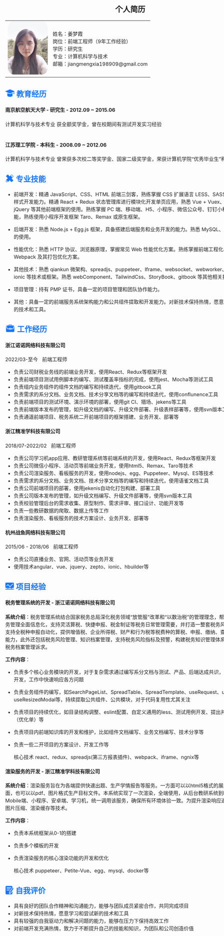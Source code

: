 <!--
 * @Author: jiangmengxia jiangmengxia@qq.com
 * @Date: 2024-08-23 20:22:11
 * @LastEditors: jiangmengxia jiangmengxia@qq.com
 * @LastEditTime: 2024-08-25 17:29:25
 * @FilePath: /jiangmengxia.github.io/jianli.md
 * @Description: Description
-->

<style>
    @media print{
        @page{
            margin-top:60px;
            margin-bottom:60px;
            margin-left:40px;
            margin-right:40px;
        }
    }
</style>
<div style='width:800px; color:#222; font-size:16px; margin:auto;padding:32px;'>

## <div style='text-align:center;'>个人简历</div>

<table style='border:none'>
    <tr style='border:none'>
        <td style='border:none'>
            <img src="image.png" style='width:128px; border-radius:20px;' alt='个人照片'>
        </td>
        <td style='border:none'>
            姓名：姜梦霞<br/>
            岗位：前端工程师（9年工作经验）<br/>
            学历：研究生<br/>
            专业：计算机科学与技术<br/>
            邮箱：jiangmengxia198909@gmail.com<br/>
        </td>
    </tr>
</table>

## <img src="jyjl.png" style='width:30px; display:inline-block; vertical-align:top;' alt=''> <span style='color:#1677ff;'>教育经历</span>

#### 南京航空航天大学 - 研究生 - 2012.09 ~ 2015.06
计算机科学与技术专业
获全额奖学金，曾在校期间有测试开发实习经验<br/><br/>

#### 江苏理工学院 - 本科生 - 2008.09 ~ 2012.06
计算机科学与技术专业
曾荣获多次校二等奖学金、国家二级奖学金，荣获计算机学院“优秀毕业生”称号


## <img src="zyjn.png" style='width:28px; display:inline-block; vertical-align:top; margin-top:3px;' alt=''> <span style='color:#1677ff;'>专业技能</span>

<!-- * 计算机基础扎实，熟练掌握基础技能和常用设计模式
* 精通 JavaScript、CSS、HTML 前端三剑客，熟练掌握 CSS 扩展语言 LESS、SASS，具备原子样式开发能力
* 精通 React + Redux 状态管理库进行模块化开发单页应用，熟悉 Vue + Vuex、Angular、jQuery 等其他前端框架的使用
* 熟练掌握PC端、移动端、h5、小程序、微信公众号、钉钉小程序开发技能，熟练使用小程序开发框架Taro、Remax或原生框架
* 熟悉HTTP协议、浏览器原理、常见web性能优化方案等
* 熟练掌握前端工程化与模块化工具webpack及其打包优化方案
* 熟悉node + egg搭建后端服务和业务开发，熟悉Mysql、ES等数据库使用
* 具备一定的前端服务系统架构能力和公共组件提取和开发能力
* 项目中使用过的其他技术或框架：如qiankun微架构、spreadjs、puppeteer、Iframe、websocket、webworker、hbuilder、ionic等
* 熟悉其他相关技术，如webComponent、TailwindCss、StoryBook、gitbook等
* PMP证书 -->

* 前端开发：精通 JavaScript、CSS、HTML 前端三剑客，熟练掌握 CSS 扩展语言 LESS、SASS，具备原子样式开发能力。精通 React + Redux 状态管理库进行模块化开发单页应用，熟悉 Vue + Vuex、Angular、jQuery 等其他前端框架的使用。熟练掌握 PC 端、移动端、H5、小程序、微信公众号、钉钉小程序开发技能，熟练使用小程序开发框架 Taro、Remax 或原生框架。

* 后端开发：熟悉 Node.js + Egg.js 框架，具备搭建后端服务和业务开发的能力。熟悉 MySQL、ES 等数据库的使用。

* 性能优化：熟悉 HTTP 协议、浏览器原理，掌握常见 Web 性能优化方案。熟练掌握前端工程化与模块化工具 Webpack 及其打包优化方案。

* 其他技术：熟悉 qiankun 微架构、spreadjs、puppeteer、Iframe、websocket、webworker、hbuilder、ionic 等技术或框架。熟悉 webComponent、TailwindCss、StoryBook、gitbook 等其他相关技术。

* 项目管理：持有 PMP 证书，具备一定的项目管理和团队协作能力。

* 其他：具备一定的前端服务系统架构能力和公共组件提取和开发能力。对新技术保持热情，愿意学习和尝试新的技术和工具。



## <img src="gzjl.png" style='width:32px; display:inline-block; vertical-align:top; margin-top:2px;' alt=''>  <span style='color:#1677ff;'>工作经历</span>


#### 浙江诺诺网络科技有限公司
2022/03-至今       &nbsp;&nbsp;前端工程师
* 负责公司财税业务线的前端业务开发，使用React、Redux等框架开发
* 负责前端项目测试用例脚本的编写、测试覆盖率指标的完成，使用jest、Mocha等测试工具
* 负责组内业务组件的组件文档的编写和持续迭代，使用gitbook工具
* 负责需求的系分文档、业务文档、技术分享文档等的编写和持续迭代，使用conflunence工具
* 负责前端项目的测试环境、演示环境的部署，使用git CI、猎场、jekens等工具
* 负责前端版本发布的管理，如升级文档的编写、升级文件部署、升级表样部署等，使用svn版本工具
* 负责通道前端项目、税务系统二开前端项目的框架搭建、业务开发、部署等

#### 浙江精准学科技有限公司
2018/07-2022/02    &nbsp;&nbsp;前端工程师
* 负责公司学习机app应用、教研管理系统等前端系统的开发，使用React、Redux等框架开发
* 负责公司微信小程序、活动页等前端业务开发，使用html5、Remax、Taro等技术
* 负责公司渲染服务、看板服务的开发，使用nodejs、egg、‌Puppeteer、Mysql、ES等技术
* 负责需求的系分文档、业务文档、技术分享文档等的编写和持续迭代，使用语雀文档工具
* 负责公司前端项目的部署，使用jekenis自动化打包构建、部署工具
* 负责公司版本发布的管理，如升级文档编写、升级文件部署等，使用svn版本工具
* 负责校验管理后台的需求收集、原型制作、需求评审、接口设计、功能开发等
* 负责一些教研数据的爬取、数据上传等工作
* 负责渲染服务、看板服务的技术方案设计、业务开发、部署等

#### 杭州战鱼网络科技有限公司  
2015/06 - 2018/06   &nbsp;&nbsp;前端工程师
* 负责公司直播业务、官网、活动页等业务开发
* 使用技术angular、vue、jquery、zepto、ionic、hbuilder等



## <img src="xmjy.png" style='width:28px; display:inline-block; vertical-align:top; margin-top:6px;' alt=''>  <span style='color:#1677ff;'>项目经验</span>


#### 税务管理系统的开发 - 浙江诺诺网络科技有限公司

<b>系统介绍</b>：税务管理系统结合国家税务总局深化税务领域“放管服”改革和“以数治税”的管理理念，帮助企业实现税务管理全面信息化，支持灵活算税、快捷申报、税金制证等税务日常管理需要，并打造一整套税务风控管理模型。支持全税种申报自动化，提供增值税、企业所得税、财产和行为税等税费种的算税、申报、缴纳、查询等税务管理能力，此外还包括税务风险管理、知识档案管理，支持税务风险指标及预警，构建税务知识管理体系，满足多元化税务档案管理诉求。

<b>工作内容</b>：
*   负责多个核心业务模块的开发，对于复杂需求通过编写系分文档与测试、产品、后端达成共识，高效完成需求开发，工作中快速响应各方问题
*   负责业务组件的编写，如SearchPageList、SpreadTable、SpreadTemplate、useRequest、useSpread、useResizedModal等，持续提取公共组件、公共模块，对于代码复用性尤其关注
*   负责项目的持续优化，如目录结构调整、eslint配置、自定义通用的less、测试用例开发、提出并解决功能单（优化单）等
*   负责项目内前端知识库的开发和维护，比如组件文档编写、业务文档编写、技术分享等
*   负责一些二开项目的方案设计、开发工作等

    核心技术
    react、redux、spreadjs(第三方报表插件)、webpack、iframe、ngnix等

#### 渲染服务的开发 - 浙江精准学科技有限公司

<b>系统介绍</b>：渲染服务旨在为各端提供快速出题、生产学情报告等服务。一方面可以以html5格式的展示在前端页面，也可以以pdf、图片格式生产目标文件。本系统实现了一次渲染，全端使用，从后台教研系统到PC端、Mobile端、小程序、安卓端、学习机，统一调用该服务，确保所有环境体验一致。为提升渲染响应速度，采用了图片压缩、渲染缓存等技术。

<b>工作内容</b>：
*   负责本系统框架从0-1的搭建
*   负责多个模板的开发
*   负责渲染服务的核心渲染功能的开发和优化


    核心技术
    ‌puppeteer、Petite-Vue、egg、mysql、docker等


## <img src="zwpj.png" style='width:27px; display:inline-block; vertical-align:top; margin-top:4px;' alt=''>  <span style='color:#1677ff;'>自我评价</span>

* 具有良好的团队合作精神和沟通能力，能够与团队成员紧密合作，共同完成项目
* 对新技术保持热情，愿意学习和尝试新的技术和工具
* 具有较强的自我驱动力和解决问题的能力，能够在压力下保持高效工作
* 对前端开发充满热情，致力于不断提升自己的技能和知识，为团队和公司创造价值

</div>




